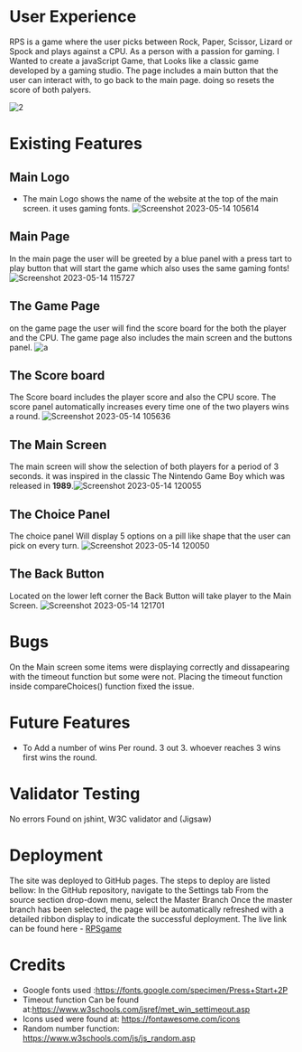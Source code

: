 # User Experience
RPS is a game where the user picks between Rock, Paper, Scissor, Lizard or Spock and plays against a CPU. 
As a person with a passion for gaming. I Wanted to create a javaScript Game, that Looks like a classic game developed by a gaming studio.
The page includes a main button that the user can interact with, to go back to the main page. doing so resets the score of both palyers. 
 
![2](https://github.com/DavidcD8/RPSGame/assets/91196677/12e7f72b-9b17-4a50-b0ee-d1eb58c9f5ff)


# Existing Features
## Main Logo

-  The main Logo shows the name of the website at the top of the main screen. it uses gaming fonts.
![Screenshot 2023-05-14 105614](https://github.com/DavidcD8/RPSGame/assets/91196677/417653b6-81e1-48f9-9cb9-9785f134bf11)


## Main Page
In the main page the user will be greeted by a blue panel with a  press tart to play button that will start the game which also uses the same gaming fonts! 
![Screenshot 2023-05-14 115727](https://github.com/DavidcD8/RPSGame/assets/91196677/e5c40fa1-e51d-48ab-9e5a-c7fc7cb54e20)


## The Game Page
on the game page the user will find the score board for the both the player and the CPU. The game page also includes the main screen and the buttons panel.
 ![a](https://github.com/DavidcD8/RPSGame/assets/91196677/7232d56c-cb27-43f1-801a-028439bf135a)



## The Score board
The Score board includes the player score and also the CPU score. The score panel automatically increases every time one of the two players wins a round.
![Screenshot 2023-05-14 105636](https://github.com/DavidcD8/RPSGame/assets/91196677/885a8d78-351e-422c-899b-9ebce5e0355f)


## The Main Screen
The main screen will show the selection of both players for a period of 3 seconds. it was inspired in the classic The Nintendo Game Boy which was released in **1989**.![Screenshot 2023-05-14 120055](https://github.com/DavidcD8/RPSGame/assets/91196677/49a7e023-302e-4120-b541-10617e27e67d)

 

## The Choice Panel 
The choice panel Will display 5 options on a pill like shape that the user can pick on every turn. 
 ![Screenshot 2023-05-14 120050](https://github.com/DavidcD8/RPSGame/assets/91196677/01c0e8cf-5f07-4372-9889-c11e31ee7386)


## The Back Button
Located on the lower left corner the Back Button will take player to the Main Screen.
 ![Screenshot 2023-05-14 121701](https://github.com/DavidcD8/RPSGame/assets/91196677/3eac5641-1ef4-4e9d-a07a-cdcea7708277)

# Bugs
On the Main screen some items were displaying correctly  and dissapearing with the timeout function but some were not. Placing the timeout function inside compareChoices() function fixed the issue.

# Future Features 
- To Add a number of wins Per round. 3 out 3. whoever reaches 3 wins first wins the round. 


# Validator Testing
No errors Found on jshint,  W3C validator and (Jigsaw) 

# Deployment
The site was deployed to GitHub pages. The steps to deploy are listed bellow: In the GitHub repository, navigate to the Settings tab From the source section drop-down menu, select the Master Branch Once the master branch has been selected, the page will be automatically refreshed with a detailed ribbon display to indicate the successful deployment. The live link can be found here - [RPSgame](https://davidcd8.github.io/RPSGame/index.html)

# Credits
- Google fonts used :https://fonts.google.com/specimen/Press+Start+2P
- Timeout function Can be found at:https://www.w3schools.com/jsref/met_win_settimeout.asp
- Icons used were found at: https://fontawesome.com/icons
- Random number function: https://www.w3schools.com/js/js_random.asp

